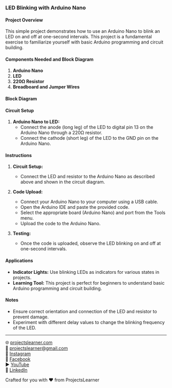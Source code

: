 ### LED Blinking with Arduino Nano

#### Project Overview

This simple project demonstrates how to use an Arduino Nano to blink an LED on and off at one-second intervals. This project is a fundamental exercise to familiarize yourself with basic Arduino programming and circuit building.

#### Components Needed and Block Diagram

1. **Arduino Nano**
2. **LED**
3. **220Ω Resistor**
4. **Breadboard and Jumper Wires**

#### Block Diagram



#### Circuit Setup

1. **Arduino Nano to LED:**
   - Connect the anode (long leg) of the LED to digital pin 13 on the Arduino Nano through a 220Ω resistor.
   - Connect the cathode (short leg) of the LED to the GND pin on the Arduino Nano.

#### Instructions

1. **Circuit Setup:**
   - Connect the LED and resistor to the Arduino Nano as described above and shown in the circuit diagram.

2. **Code Upload:**
   - Connect your Arduino Nano to your computer using a USB cable.
   - Open the Arduino IDE and paste the provided code.
   - Select the appropriate board (Arduino Nano) and port from the Tools menu.
   - Upload the code to the Arduino Nano.

3. **Testing:**
   - Once the code is uploaded, observe the LED blinking on and off at one-second intervals.

#### Applications

- **Indicator Lights:** Use blinking LEDs as indicators for various states in projects.
- **Learning Tool:** This project is perfect for beginners to understand basic Arduino programming and circuit building.

#### Notes

- Ensure correct orientation and connection of the LED and resistor to prevent damage.
- Experiment with different delay values to change the blinking frequency of the LED.

---

🌐 [projectslearner.com](https://projectslearner.com)  
📧 [projectslearner@gmail.com](mailto:projectslearner@gmail.com)  
📸 [Instagram](https://www.instagram.com/projectslearner/)  
📘 [Facebook](https://www.facebook.com/projectslearner)  
▶️ [YouTube](https://www.youtube.com/@ProjectsLearner)  
📘 [LinkedIn](https://www.linkedin.com/in/projectslearner)  

Crafted for you with ❤️ from ProjectsLearner